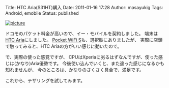 Title: HTC Aria(S31HT)購入
Date: 2011-01-16 17:28
Author: masayukig
Tags: Android, emobile
Status: published

[![picture](http://farm6.static.flickr.com/5162/5359055485_04cd25ea24.jpg)](http://www.flickr.com/photos/31362181@N08/5359055485/)

ドコモのパケット料金が高いので、イー・モバイルを契約しました。
端末は[HTC Aria](http://emobile.jp/products/ht/s31ht/)にしました。
[Pocket WiFi
S](http://emobile.jp/products/hw/s31hw/)も、選択肢にありましたが、
実際に店頭で触ってみると、HTC Ariaの方がいい感じに動いたので。

で、実際の使った感覚ですが、
CPUはXperiaに劣るはずなんですが、使った感じは(かなり)Aria優勢です。
今後使い込んでいくと、また違った感じになるかも知れませんが、
今のところは、かなりのさくさく具合で、満足です。

これから、テザリングを試してみます。
